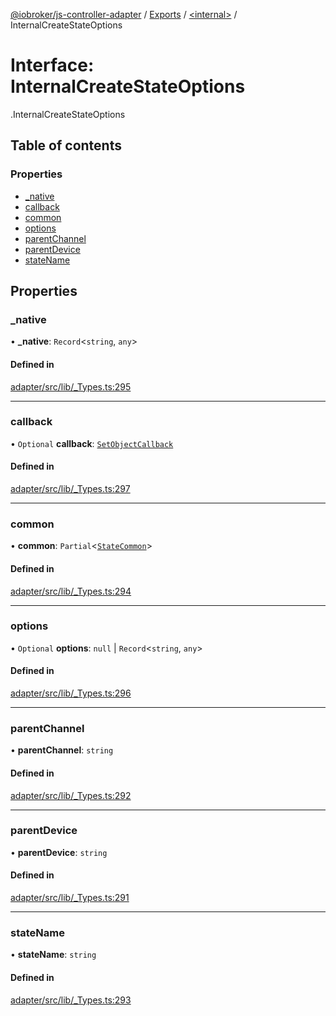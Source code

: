 [@iobroker/js-controller-adapter](../README.md) / [Exports](../modules.md) / [<internal\>](../modules/internal_.md) / InternalCreateStateOptions

# Interface: InternalCreateStateOptions

[<internal>](../modules/internal_.md).InternalCreateStateOptions

## Table of contents

### Properties

- [\_native](internal_.InternalCreateStateOptions.md#_native)
- [callback](internal_.InternalCreateStateOptions.md#callback)
- [common](internal_.InternalCreateStateOptions.md#common)
- [options](internal_.InternalCreateStateOptions.md#options)
- [parentChannel](internal_.InternalCreateStateOptions.md#parentchannel)
- [parentDevice](internal_.InternalCreateStateOptions.md#parentdevice)
- [stateName](internal_.InternalCreateStateOptions.md#statename)

## Properties

### \_native

• **\_native**: `Record`<`string`, `any`\>

#### Defined in

[adapter/src/lib/_Types.ts:295](https://github.com/ioBroker/ioBroker.js-controller/blob/7dd079e8/packages/adapter/src/lib/_Types.ts#L295)

___

### callback

• `Optional` **callback**: [`SetObjectCallback`](../modules/internal_.md#setobjectcallback)

#### Defined in

[adapter/src/lib/_Types.ts:297](https://github.com/ioBroker/ioBroker.js-controller/blob/7dd079e8/packages/adapter/src/lib/_Types.ts#L297)

___

### common

• **common**: `Partial`<[`StateCommon`](internal_.StateCommon.md)\>

#### Defined in

[adapter/src/lib/_Types.ts:294](https://github.com/ioBroker/ioBroker.js-controller/blob/7dd079e8/packages/adapter/src/lib/_Types.ts#L294)

___

### options

• `Optional` **options**: ``null`` \| `Record`<`string`, `any`\>

#### Defined in

[adapter/src/lib/_Types.ts:296](https://github.com/ioBroker/ioBroker.js-controller/blob/7dd079e8/packages/adapter/src/lib/_Types.ts#L296)

___

### parentChannel

• **parentChannel**: `string`

#### Defined in

[adapter/src/lib/_Types.ts:292](https://github.com/ioBroker/ioBroker.js-controller/blob/7dd079e8/packages/adapter/src/lib/_Types.ts#L292)

___

### parentDevice

• **parentDevice**: `string`

#### Defined in

[adapter/src/lib/_Types.ts:291](https://github.com/ioBroker/ioBroker.js-controller/blob/7dd079e8/packages/adapter/src/lib/_Types.ts#L291)

___

### stateName

• **stateName**: `string`

#### Defined in

[adapter/src/lib/_Types.ts:293](https://github.com/ioBroker/ioBroker.js-controller/blob/7dd079e8/packages/adapter/src/lib/_Types.ts#L293)
